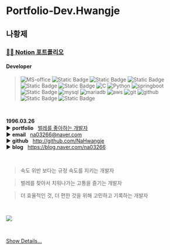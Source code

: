 # Portfolio-Dev.Hwangje

## 나황제  

### [👨‍💻 Notion 포트폴리오](https://0326.notion.site/ver0-1-e646e86ba9d0440683142ed21132b2eb?pvs=4)

#### Developer
> <img alt="MS-office" src="https://img.shields.io/badge/Microsoft--Office-%23D83B01?style=flat-square&logo=microsoftoffice"> <img alt="Static Badge" src="https://img.shields.io/badge/Markdown-%23000000?style=flat-square&logo=markdown&logoColor=white"> <img alt="Static Badge" src="https://img.shields.io/badge/notion-%23000000?style=flat-square&logo=notion&logoColor=white">    <img alt="Static Badge" src="https://img.shields.io/badge/HTML5-%23E34F26?style=flat-square&logo=html5&logoColor=white"> <img alt="Static Badge" src="https://img.shields.io/badge/CSS3-%231572B6?style=flat-square&logo=css3&logoColor=white"> <img alt="Static Badge" src="https://img.shields.io/badge/JavaScript-%23F7DF1E?style=flat-square&logo=javascript&logoColor=white">   <img alt="C" src="https://img.shields.io/badge/C-%23A8B9CC?style=flat-square&logo=c&logoColor=white"> <img alt="Python" src="https://img.shields.io/badge/Python-%233776AB?style=flat-square&logo=python&logoColor=white"> <img alt="springboot" src="https://img.shields.io/badge/Spring--Boot-%236DB33F?style=flat-square&logo=springboot&logoColor=white">   <img alt="Static Badge" src="https://img.shields.io/badge/Gradle-%2302303A?style=flat-square&logo=gradle&logoColor=white">   <img alt="mysql" src="https://img.shields.io/badge/MySQL-%234479A1?style=flat-square&logo=mysql&logoColor=white"> <img alt="mariadb" src="https://img.shields.io/badge/MariaDB-%23003545?style=flat-square&logo=mariadb&logoColor=white"> <img alt="aws" src="https://img.shields.io/badge/AmazonAWS-%23232F3E?style=flat-square&logo=amazonaws">   <img alt="git" src="https://img.shields.io/badge/-Git-F05032?style=flat-square&logo=git&logoColor=white" />  <img alt="github" src="https://img.shields.io/badge/GitHub-%23181717?style=flat-square&logo=github"> <img alt="Static Badge" src="https://img.shields.io/badge/Visual_Studio_Code-%23007ACC?style=flat-square&logo=visualstudiocode&logoColor=white"> <img alt="Static Badge" src="https://img.shields.io/badge/Intellij_IDEA-%23000000?style=flat-square&logo=intellijidea&logoColor=white">  

 





<br/>

**1996.03.26**  
▶️ **portfolio**&nbsp;&nbsp;&nbsp;[벌레를 좋아하는 개발자](https://0326.notion.site/ver0-1-e646e86ba9d0440683142ed21132b2eb?pvs=4)  
▶️ **email**&nbsp;&nbsp;&nbsp;na03266@naver.com  
▶️ **github**&nbsp;&nbsp;&nbsp;http://github.com/NaHwangje  
▶️ **blog**&nbsp;&nbsp;&nbsp;https://blog.naver.com/na03266

<br/>

> 속도 위반 보다는 규정 속도를 지키는 개발자

> 벌레를 찾아서 치워나가는 고통을 즐기는 개발자

> 더 효율적인 것, 더 편한 것을 위해 고민하고 기록하는 개발자

<br/>


<img src="https://github-readme-stats.vercel.app/api?username=NaHwangje&theme=gruvbox_light&show_icons=true"/></a>



<br/>

[Show Details...](https://github.com/NaHwangje/)  

